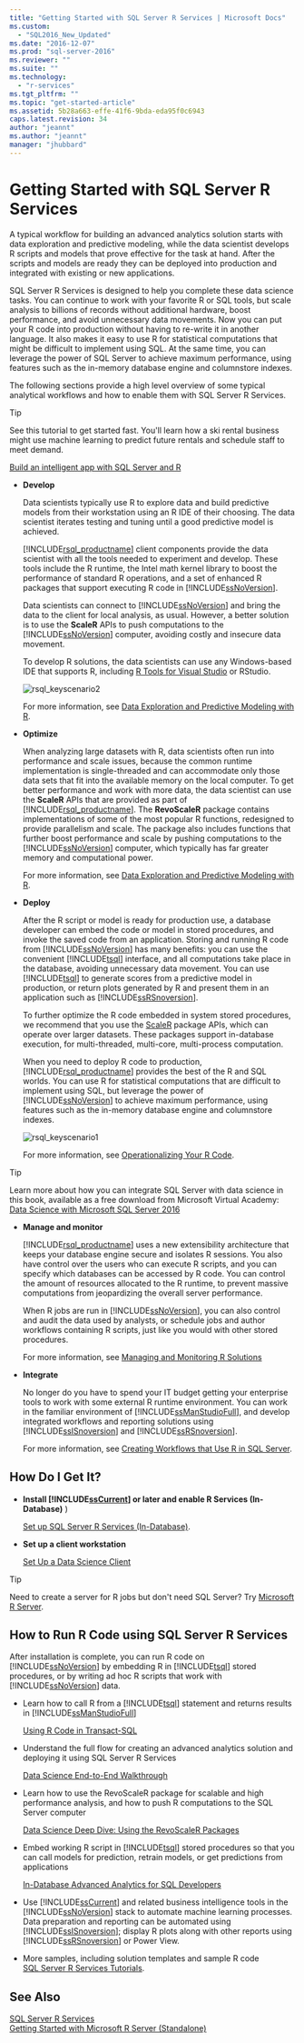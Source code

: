 ```yaml
---
title: "Getting Started with SQL Server R Services | Microsoft Docs"
ms.custom: 
  - "SQL2016_New_Updated"
ms.date: "2016-12-07"
ms.prod: "sql-server-2016"
ms.reviewer: ""
ms.suite: ""
ms.technology: 
  - "r-services"
ms.tgt_pltfrm: ""
ms.topic: "get-started-article"
ms.assetid: 5b28a663-effe-41f6-9bda-eda95f0c6943
caps.latest.revision: 34
author: "jeannt"
ms.author: "jeannt"
manager: "jhubbard"
---
```

# Getting Started with SQL Server R Services
 A typical workflow for building an advanced analytics solution starts with data exploration and predictive modeling, while the data scientist develops R scripts and models that prove effective for the task at hand. After the scripts and models are ready they can be deployed into production and integrated with existing or new applications.   
  
SQL Server R Services is designed to help you complete these data science tasks. You can continue to work with your favorite R or SQL tools, but scale analysis to billions of records without additional hardware, boost performance, and avoid unnecessary data movements. Now you can put your R code into production without having to re-write it in another language. It also makes it easy to use R for statistical computations that might be difficult to implement using SQL. At the same time, you can leverage the power of SQL Server to achieve maximum performance, using features such as the in-memory database engine and columnstore indexes.  
  
The following sections provide a high level overview of some typical analytical workflows and how to enable them with SQL Server R Services.  

> [!TIP]
> See this tutorial to get started fast. You'll learn how a ski rental business might use machine learning to predict future rentals and schedule staff to meet demand.
> 
> [Build an intelligent app with SQL Server and R](https://www.microsoft.com/sql-server/developer-get-started/r)


  
-   **Develop**  
  
     Data scientists typically use R to explore data and build predictive models from their workstation using an R IDE of their choosing. The data scientist iterates testing and tuning until a good predictive model is achieved. 
     
     [!INCLUDE[rsql_productname](../../includes/rsql-productname-md.md)] client components provide the data scientist with all the tools needed to experiment and develop. These tools include the R runtime, the Intel math kernel library to boost the performance of standard R operations, and a set of enhanced R packages that support executing R code in [!INCLUDE[ssNoVersion](../../includes/ssnoversion-md.md)].  
  
     Data scientists can connect to [!INCLUDE[ssNoVersion](../../includes/ssnoversion-md.md)] and bring the data to the client for local analysis, as usual. However, a better solution is to use the **ScaleR** APIs to push computations to the [!INCLUDE[ssNoVersion](../../includes/ssnoversion-md.md)] computer, avoiding costly and insecure data movement.  
  
     To develop R solutions, the data scientists can use any Windows-based IDE that supports R, including [R Tools for Visual Studio](https://www.visualstudio.com/features/rtvs-vs.aspx) or RStudio.  
 
    ![rsql_keyscenario2](../../advanced-analytics/r-services/media/rsql-keyscenario2.PNG) 
 
     For more information, see [Data Exploration and Predictive Modeling with R](../../advanced-analytics/r-services/data-exploration-and-predictive-modeling-with-r.md).  

  
-   **Optimize**  
  
     When analyzing large datasets with R, data scientists often run into performance and scale issues, because the common runtime implementation is single-threaded and can accommodate only those data sets that fit into the available memory on the local computer. To get better performance and work with more data, the data scientist can use the **ScaleR** APIs that are provided as part of [!INCLUDE[rsql_productname](../../includes/rsql-productname-md.md)]. The **RevoScaleR** package contains implementations of some of the most popular R functions, redesigned to provide parallelism and scale. The package also includes functions that further boost  performance and scale by pushing computations to the [!INCLUDE[ssNoVersion](../../includes/ssnoversion-md.md)] computer, which typically has far greater memory and computational power.  
  
     For more information, see [Data Exploration and Predictive Modeling with R](../../advanced-analytics/r-services/data-exploration-and-predictive-modeling-with-r.md).  
  
-   **Deploy**  
  
     After the R script or model is ready for production use, a database developer  can embed the code or model in stored procedures, and invoke the saved code from an application. Storing and running R code from [!INCLUDE[ssNoVersion](../../includes/ssnoversion-md.md)] has many benefits: you can use the convenient [!INCLUDE[tsql](../../includes/tsql-md.md)] interface, and all computations take place in the database, avoiding unnecessary data movement. You can use [!INCLUDE[tsql](../../includes/tsql-md.md)] to generate scores from a predictive model in production, or return plots generated by R and present them in an application such as [!INCLUDE[ssRSnoversion](../../includes/ssrsnoversion-md.md)].  
  
     To further optimize the R code embedded in system stored procedures, we recommend that you use the [ScaleR](https://msdn.microsoft.com/microsoft-r/scaler-getting-started) package APIs, which can operate over larger datasets. These packages support in-database execution, for multi-threaded, multi-core, multi-process computation.  
  
     When you need to deploy R code to production, [!INCLUDE[rsql_productname](../../includes/rsql-productname-md.md)] provides the best of the R and SQL worlds. You can use R for statistical computations that are difficult to implement using SQL, but leverage the power of [!INCLUDE[ssNoVersion](../../includes/ssnoversion-md.md)] to achieve maximum performance, using features such as the in-memory database engine and columnstore indexes.  
  
    ![rsql_keyscenario1](../../advanced-analytics/r-services/media/rsql-keyscenario1.PNG)  
  
     For more information, see [Operationalizing Your R Code](../../advanced-analytics/r-services/operationalizing-your-r-code.md).  
 
 > [!TIP]
 > Learn more about how you can integrate SQL Server with data science in this book, available as a free download from Microsoft Virtual Academy:
> [Data Science with Microsoft SQL Server 2016](https://mva.microsoft.com/ebooks/)

-   **Manage and monitor**  
  
     [!INCLUDE[rsql_productname](../../includes/rsql-productname-md.md)] uses a new extensibility architecture that keeps your database engine secure and isolates R sessions. You also have control over the users who can execute R scripts, and you can specify which databases can be accessed by R code. You can control the amount of resources allocated to the R runtime, to prevent massive computations from jeopardizing the overall server performance.  
  
     When R jobs are run in [!INCLUDE[ssNoVersion](../../includes/ssnoversion-md.md)], you can also control and audit the data used by analysts, or schedule jobs and author workflows containing R scripts, just like you would with other stored procedures.  
  
     For more information, see [Managing and Monitoring R Solutions](../../advanced-analytics/r-services/managing-and-monitoring-r-solutions.md)  
  
  
-   **Integrate**  
  
     No longer do you have to spend your IT budget getting your enterprise tools to work with some external R runtime environment. You can work in the familiar environment of [!INCLUDE[ssManStudioFull](../../includes/ssmanstudiofull-md.md)], and develop integrated workflows and reporting solutions using [!INCLUDE[ssISnoversion](../../includes/ssisnoversion-md.md)] and [!INCLUDE[ssRSnoversion](../../includes/ssrsnoversion-md.md)].  
  
     For more information, see [Creating Workflows that Use R in SQL Server](../../advanced-analytics/r-services/creating-workflows-that-use-r-in-sql-server.md).  
  
  
## How Do I Get It?  
   
  
+   **Install [!INCLUDE[ssCurrent](../../includes/sscurrent-md.md)] or later and enable R Services (In-Database)** )  
  
    [Set up SQL Server R Services &#40;In-Database&#41;](../../advanced-analytics/r-services/set-up-sql-server-r-services-in-database.md).  
  
  
-   **Set up a client workstation**  
  
     [Set Up  a Data Science Client](../../advanced-analytics/r-services/set-up-a-data-science-client.md)  
   
> [!TIP]  
> Need to create a server for R jobs but don't need SQL Server? Try [Microsoft R Server](https://msdn.microsoft.com/library/mt674874.aspx).  
  
## How to Run R Code using SQL Server R Services  
 After installation is complete, you can run R code on [!INCLUDE[ssNoVersion](../../includes/ssnoversion-md.md)] by embedding R in [!INCLUDE[tsql](../../includes/tsql-md.md)] stored procedures, or by writing ad hoc R scripts that work with [!INCLUDE[ssNoVersion](../../includes/ssnoversion-md.md)] data.  
  
-   Learn how to call R from a [!INCLUDE[tsql](../../includes/tsql-md.md)] statement and returns results in [!INCLUDE[ssManStudioFull](../../includes/ssmanstudiofull-md.md)]  
  
     [Using R Code in Transact-SQL](../../advanced-analytics/r-services/using-r-code-in-transact-sql-sql-server-r-services.md)  
  
-   Understand the full flow for creating an advanced analytics solution and deploying it using SQL Server R Services  
  
     [Data Science End-to-End Walkthrough](../../advanced-analytics/r-services/data-science-end-to-end-walkthrough.md)  
  
-   Learn how to use the RevoScaleR package for scalable and high performance analysis, and how to push R computations to the SQL Server computer  
  
     [Data Science Deep Dive: Using the RevoScaleR Packages](../../advanced-analytics/r-services/data-science-deep-dive-using-the-revoscaler-packages.md)  
  
-   Embed working R script in [!INCLUDE[tsql](../../includes/tsql-md.md)] stored procedures so that you can call models for prediction, retrain models, or get predictions from applications  
  
     [In-Database Advanced Analytics for SQL Developers](../../advanced-analytics/r-services/in-database-advanced-analytics-for-sql-developers-tutorial.md)  
  
-   Use [!INCLUDE[ssCurrent](../../includes/sscurrent-md.md)] and related business intelligence tools in the [!INCLUDE[ssNoVersion](../../includes/ssnoversion-md.md)] stack to automate machine learning processes. Data preparation and reporting can be automated using [!INCLUDE[ssISnoversion](../../includes/ssisnoversion-md.md)]; display R plots along with other reports using [!INCLUDE[ssRSnoversion](../../includes/ssrsnoversion-md.md)] or Power View.  
  
+ More samples, including solution templates and sample R code  
   [SQL Server R Services Tutorials](../../advanced-analytics/r-services/sql-server-r-services-tutorials.md).  
  
## See Also  
 [SQL Server R Services](../../advanced-analytics/r-services/sql-server-r-services.md)   
 [Getting Started with Microsoft R Server &#40;Standalone&#41;](../../advanced-analytics/r-services/getting-started-with-microsoft-r-server-standalone.md)  
  
  
